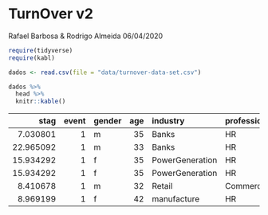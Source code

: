 TurnOver v2
================
Rafael Barbosa & Rodrigo Almeida
06/04/2020

``` r
require(tidyverse)
require(kabl)

dados <- read.csv(file = "data/turnover-data-set.csv")

dados %>% 
  head %>% 
  knitr::kable()
```

|      stag | event | gender | age | industry        | profession | traffic     | coach | head\_gender | greywage | way | extraversion | independ | selfcontrol | anxiety | novator |
| --------: | ----: | :----- | --: | :-------------- | :--------- | :---------- | :---- | :----------- | :------- | :-- | -----------: | -------: | ----------: | ------: | ------: |
|  7.030801 |     1 | m      |  35 | Banks           | HR         | rabrecNErab | no    | f            | white    | bus |          6.2 |      4.1 |         5.7 |     7.1 |     8.3 |
| 22.965092 |     1 | m      |  33 | Banks           | HR         | empjs       | no    | m            | white    | bus |          6.2 |      4.1 |         5.7 |     7.1 |     8.3 |
| 15.934292 |     1 | f      |  35 | PowerGeneration | HR         | rabrecNErab | no    | m            | white    | bus |          6.2 |      6.2 |         2.6 |     4.8 |     8.3 |
| 15.934292 |     1 | f      |  35 | PowerGeneration | HR         | rabrecNErab | no    | m            | white    | bus |          5.4 |      7.6 |         4.9 |     2.5 |     6.7 |
|  8.410678 |     1 | m      |  32 | Retail          | Commercial | youjs       | yes   | f            | white    | bus |          3.0 |      4.1 |         8.0 |     7.1 |     3.7 |
|  8.969199 |     1 | f      |  42 | manufacture     | HR         | empjs       | yes   | m            | white    | bus |          6.2 |      6.2 |         4.1 |     5.6 |     6.7 |
